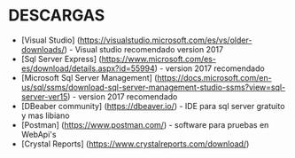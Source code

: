 # DESCARGAS

- [Visual Studio] (https://visualstudio.microsoft.com/es/vs/older-downloads/) - Visual studio recomendado version 2017
- [Sql Server Express] (https://www.microsoft.com/es-es/download/details.aspx?id=55994) - version 2017 recomendado
- [Microsoft Sql Server Management] (https://docs.microsoft.com/en-us/sql/ssms/download-sql-server-management-studio-ssms?view=sql-server-ver15) - version 2017 recomendado
- [DBeaber community] (https://dbeaver.io/) - IDE para sql server gratuito y mas libiano
- [Postman] (https://www.postman.com/) - software para pruebas en WebApi's
- [Crystal Reports] (https://www.crystalreports.com/download/)
